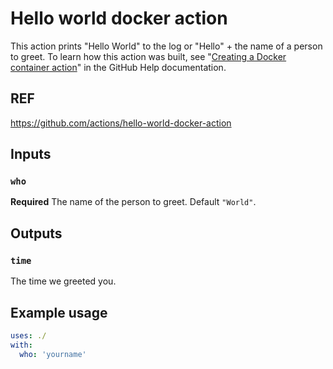 # Hello world docker action

This action prints "Hello World" to the log or "Hello" + the name of a person to greet. To learn how this action was built, see "[Creating a Docker container action](https://help.github.com/en/articles/creating-a-docker-container-action)" in the GitHub Help documentation.


## REF
https://github.com/actions/hello-world-docker-action

## Inputs

### `who`

**Required** The name of the person to greet. Default `"World"`.

## Outputs

### `time`

The time we greeted you.

## Example usage

```yaml
uses: ./
with:
  who: 'yourname'
```
